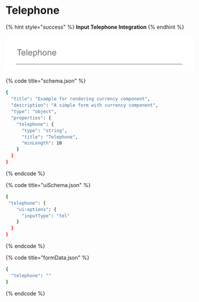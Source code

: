 # Telephone

{% hint style="success" %}
**Input Telephone Integration**
{% endhint %}

![Telephone input type](../.gitbook/assets/image%20%287%29.png)

{% code title="schema.json" %}
```bash
{
  "title": "Example for rendering currency component",
  "description": "A simple form with currency component",
  "type": "object",
  "properties": {
    "telephone": {
      "type": "string",
      "title": "Telephone",
      "minLength": 10
    }
  }
}
```
{% endcode %}

{% code title="uiSchema.json" %}
```bash
{
 "telephone": {
    "ui:options": {
      "inputType": "tel"
    }
  }
}
```
{% endcode %}

{% code title="formData.json" %}
```bash
{
  "telephone": ""
}
```
{% endcode %}

